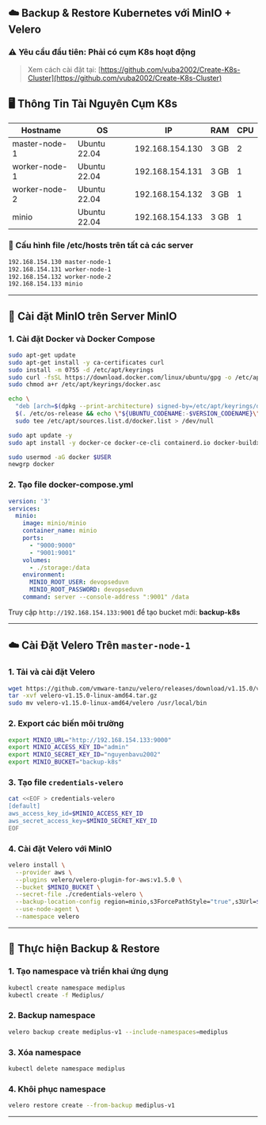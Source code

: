 ## ☁️ Backup & Restore Kubernetes với MinIO + Velero

### ⚠️ Yêu cầu đầu tiên: Phải có cụm K8s hoạt động
> Xem cách cài đặt tại: [https://github.com/vuba2002/Create-K8s-Cluster](https://github.com/vuba2002/Create-K8s-Cluster)

## 🖥️ Thông Tin Tài Nguyên Cụm K8s

| Hostname       | OS           | IP              | RAM    | CPU |
|----------------|--------------|------------------|--------|-----|
| master-node-1  | Ubuntu 22.04 | 192.168.154.130 | 3 GB   | 2   |
| worker-node-1  | Ubuntu 22.04 | 192.168.154.131 | 3 GB   | 1   |
| worker-node-2  | Ubuntu 22.04 | 192.168.154.132 | 3 GB   | 1   |
| minio          | Ubuntu 22.04 | 192.168.154.133 | 3 GB   | 1   |

### 🔧 Cấu hình file /etc/hosts trên tất cả các server

```bash
192.168.154.130 master-node-1
192.168.154.131 worker-node-1
192.168.154.132 worker-node-2
192.168.154.133 minio
```

---

## 🐳 Cài đặt MinIO trên Server MinIO

### 1. Cài đặt Docker và Docker Compose

```bash
sudo apt-get update
sudo apt-get install -y ca-certificates curl
sudo install -m 0755 -d /etc/apt/keyrings
sudo curl -fsSL https://download.docker.com/linux/ubuntu/gpg -o /etc/apt/keyrings/docker.asc
sudo chmod a+r /etc/apt/keyrings/docker.asc

echo \
  "deb [arch=$(dpkg --print-architecture) signed-by=/etc/apt/keyrings/docker.asc] https://download.docker.com/linux/ubuntu \
  $(. /etc/os-release && echo \"${UBUNTU_CODENAME:-$VERSION_CODENAME}\") stable" | \
  sudo tee /etc/apt/sources.list.d/docker.list > /dev/null

sudo apt update -y
sudo apt install -y docker-ce docker-ce-cli containerd.io docker-buildx-plugin docker-compose-plugin

sudo usermod -aG docker $USER
newgrp docker
```

### 2. Tạo file docker-compose.yml

```yaml
version: '3'
services:
  minio:
    image: minio/minio
    container_name: minio
    ports:
      - "9000:9000"
      - "9001:9001"
    volumes:
      - ./storage:/data
    environment:
      MINIO_ROOT_USER: devopseduvn
      MINIO_ROOT_PASSWORD: devopseduvn
    command: server --console-address ":9001" /data
```

Truy cập `http://192.168.154.133:9001` để tạo bucket mới: **backup-k8s**

---

## ☁️ Cài Đặt Velero Trên `master-node-1`

### 1. Tải và cài đặt Velero

```bash
wget https://github.com/vmware-tanzu/velero/releases/download/v1.15.0/velero-v1.15.0-linux-amd64.tar.gz
tar -xvf velero-v1.15.0-linux-amd64.tar.gz
sudo mv velero-v1.15.0-linux-amd64/velero /usr/local/bin
```

### 2. Export các biến môi trường

```bash
export MINIO_URL="http://192.168.154.133:9000"
export MINIO_ACCESS_KEY_ID="admin"
export MINIO_SECRET_KEY_ID="nguyenbavu2002"
export MINIO_BUCKET="backup-k8s"
```

### 3. Tạo file `credentials-velero`

```bash
cat <<EOF > credentials-velero
[default]
aws_access_key_id=$MINIO_ACCESS_KEY_ID
aws_secret_access_key=$MINIO_SECRET_KEY_ID
EOF
```

### 4. Cài đặt Velero với MinIO

```bash
velero install \
  --provider aws \
  --plugins velero/velero-plugin-for-aws:v1.5.0 \
  --bucket $MINIO_BUCKET \
  --secret-file ./credentials-velero \
  --backup-location-config region=minio,s3ForcePathStyle="true",s3Url=$MINIO_URL \
  --use-node-agent \
  --namespace velero
```

---

## 🔄 Thực hiện Backup & Restore

### 1. Tạo namespace và triển khai ứng dụng

```bash
kubectl create namespace mediplus
kubectl create -f Mediplus/
```

### 2. Backup namespace

```bash
velero backup create mediplus-v1 --include-namespaces=mediplus
```

### 3. Xóa namespace

```bash
kubectl delete namespace mediplus
```

### 4. Khôi phục namespace

```bash
velero restore create --from-backup mediplus-v1
```

---
